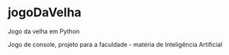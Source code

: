 # jogoDaVelha
Jogo da velha em Python 

Jogo de console, projeto para a faculdade - matéria de Inteligência Artificial
